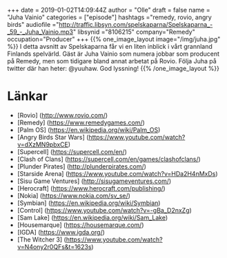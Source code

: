 +++
date = 2019-01-02T14:09:44Z
author = "Olle"
draft = false
name = "Juha Vainio"
categories = ["episode"]
hashtags ="remedy, rovio, angry birds"
audiofile ="http://traffic.libsyn.com/spelskaparna/Spelskaparna_-_59_-_Juha_Vainio.mp3"
libsynid ="8106215"
company="Remedy"
occupation="Producer"
+++
{{% one_image_layout image="/img/juha.jpg" %}}
I detta avsnitt av Spelskaparna får vi en liten inblick i vårt grannland Finlands spelvärld. Gäst är Juha Vainio som numera jobbar som producent på Remedy, men som tidigare  bland annat arbetat på Rovio. Följa Juha på twitter där han heter: @yuuhaw. God lyssning!
{{% /one_image_layout %}}
# Länkar
* [Rovio] (http://www.rovio.com/)
* [Remedy] (https://www.remedygames.com/)
* [Palm OS] (https://en.wikipedia.org/wiki/Palm_OS)
* [Angry Birds Star Wars] (https://www.youtube.com/watch?v=dXzMN9pbxCE)
* [Supercell] (https://supercell.com/en/)
* [Clash of Clans] (https://supercell.com/en/games/clashofclans/)
* [Plunder Pirates] (http://plunderpirates.com/)
* [Starside Arena] (https://www.youtube.com/watch?v=HDa2H4nMxDs)
* [Sisu Game Ventures] (http://sisugameventures.com/)
* [Herocraft] (https://www.herocraft.com/publishing/)
* [Nokia] (https://www.nokia.com/sv_se/)
* [Symbian] (https://en.wikipedia.org/wiki/Symbian)
* [Control] (https://www.youtube.com/watch?v=-gBa_D2nxZg)
* [Sam Lake] (https://en.wikipedia.org/wiki/Sam_Lake)
* [Housemarque] (https://housemarque.com/)
* [IGDA] (https://www.igda.org/)
* [The Witcher 3] (https://www.youtube.com/watch?v=N4ony2r0QFs&t=1623s)

